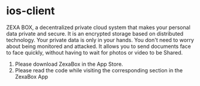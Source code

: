 # ios-client
ZEXA BOX, a decentralized private cloud system that makes your personal data private and secure. It is an encrypted storage based on distributed technology. Your private data is only in your hands. You don't need to worry about being monitored and attacked. It allows you to send documents face to face quickly, without having to wait for photos or video to be Shared.
1. Please download ZexaBox in the App Store.
2. Please read the code while visiting the corresponding section in the ZexaBox App 
